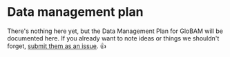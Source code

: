 # Data management plan

There's nothing here yet, but the Data Management Plan for GloBAM will be documented here. If you already want to note ideas or things we shouldn't forget, [submit them as an issue](https://github.com/enram/dmp/issues/new). 👍 
